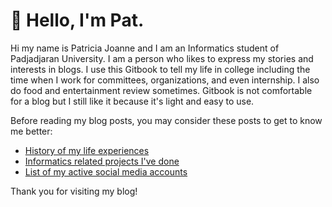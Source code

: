 # 👋 Hello, I'm Pat.

Hi my name is Patricia Joanne and I am an Informatics student of Padjadjaran University. I am a person who likes to express my stories and interests in blogs. I use this Gitbook to tell my life in college including the time when I work for committees, organizations, and even internship. I also do food and entertainment review sometimes. Gitbook is not comfortable for a blog but I still like it because it's light and easy to use.

Before reading my blog posts, you may consider these posts to get to know me better:

* [History of my life experiences](get/life-achievements/histories.md)
* [Informatics related projects I've done](get/life-achievements/informatics.md)
* [List of my active social media accounts](get/contacts.md)

Thank you for visiting my blog!

